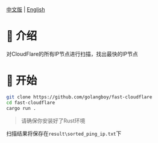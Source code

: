 [中文版](./README_zh.MD) | [English](./README.MD)

# 📖 介绍
对CloudFlare的所有IP节点进行扫描，找出最快的IP节点

# 🔨️ 开始
```bash
git clone https://github.com/golangboy/fast-cloudflare
cd fast-cloudflare
cargo run .
```
> 请确保你安装好了Rust环境

扫描结果将保存在`result\sorted_ping_ip.txt`下